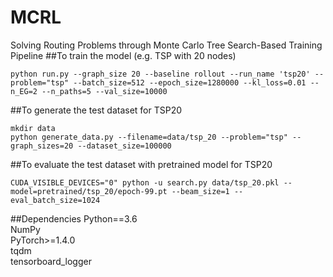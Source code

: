 # MCRL
Solving Routing Problems through Monte Carlo Tree Search-Based Training Pipeline
##To train the model (e.g. TSP with 20 nodes)
```
python run.py --graph_size 20 --baseline rollout --run_name 'tsp20' --problem="tsp" --batch_size=512 --epoch_size=1280000 --kl_loss=0.01 --n_EG=2 --n_paths=5 --val_size=10000
```
##To generate the test dataset for TSP20
```
mkdir data
python generate_data.py --filename=data/tsp_20 --problem="tsp" --graph_sizes=20 --dataset_size=100000
```
##To evaluate the test dataset with pretrained model for TSP20
```
CUDA_VISIBLE_DEVICES="0" python -u search.py data/tsp_20.pkl --model=pretrained/tsp_20/epoch-99.pt --beam_size=1 --eval_batch_size=1024
```
##Dependencies
Python==3.6 <br>
NumPy<br>
PyTorch>=1.4.0<br>
tqdm<br>
tensorboard_logger<br>
